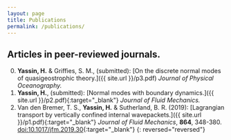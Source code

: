 ```yaml
---
layout: page
title: Publications
permalink: /publications/
---
```


## Articles in peer-reviewed journals. 

0. **Yassin, H.** & Griffies, S. M., (submitted): [On the discrete normal modes of quasigeostrophic theory.]({{ site.url }}/p3.pdf) *Journal of Physical Oceanography.*
0. **Yassin, H.**, (submitted): [Normal modes with boundary dynamics.]({{ site.url }}/p2.pdf){:target="_blank"} *Journal of Fluid Mechanics.*
0. Van den Bremer, T. S., **Yassin, H.** & Sutherland, B. R. (2019): [Lagrangian transport by vertically confined internal wavepackets.]({{ site.url  }}/p1.pdf){:target="_blank"} *Journal of Fluid Mechanics*, **864**, 348-380. [doi:10.1017/jfm.2019.30](https://doi.org/10.1017/jfm.2019.30){:target="_blank"}
{: reversed="reversed"}
